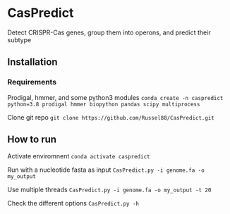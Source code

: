 # CasPredict

Detect CRISPR-Cas genes, group them into operons, and predict their subtype 

## Installation
### Requirements
Prodigal, hmmer, and some python3 modules
`conda create -n caspredict python=3.8 prodigal hmmer biopython pandas scipy multiprocess`

Clone git repo
`git clone https://github.com/Russel88/CasPredict.git`

## How to run
Activate enviromnent
`conda activate caspredict`

Run with a nucleotide fasta as input
`CasPredict.py -i genome.fa -o my_output`

Use multiple threads
`CasPredict.py -i genome.fa -o my_output -t 20`

Check the different options
`CasPredict.py -h`
